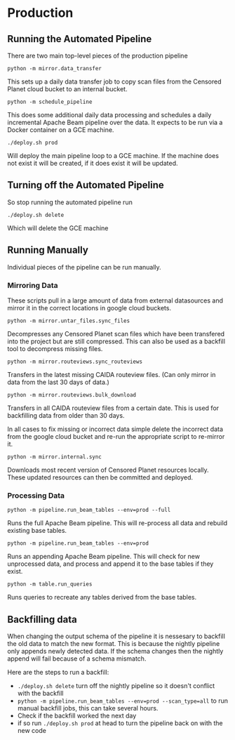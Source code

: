 # Production

## Running the Automated Pipeline

There are two main top-level pieces of the production pipeline

 `python -m mirror.data_transfer`

This sets up a daily data transfer job to copy scan files from the Censored
Planet cloud bucket to an internal bucket.

 `python -m schedule_pipeline`

This does some additional daily data processing and schedules a daily
incremental Apache Beam pipeline over the data. It expects to be run via a
Docker container on a GCE machine.

 `./deploy.sh prod`

Will deploy the main pipeline loop to a GCE machine. If the machine does not
exist it will be created, if it does exist it will be updated.

## Turning off the Automated Pipeline

So stop running the automated pipeline run

 `./deploy.sh delete`

Which will delete the GCE machine

## Running Manually

Individual pieces of the pipeline can be run manually.

### Mirroring Data

These scripts pull in a large amount of data from external datasources and
mirror it in the correct locations in google cloud buckets.

 `python -m mirror.untar_files.sync_files`

Decompresses any Censored Planet scan files which have been transfered into the
project but are still compressed. This can also be used as a backfill tool to
decompress missing files.

 `python -m mirror.routeviews.sync_routeviews`

Transfers in the latest missing CAIDA routeview files. (Can only mirror in data
from the last 30 days of data.)

 `python -m mirror.routeviews.bulk_download`

Transfers in all CAIDA routeview files from a certain date. This is used for
backfilling data from older than 30 days.

In all cases to fix missing or incorrect data simple delete the incorrect data
from the google cloud bucket and re-run the appropriate script to re-mirror it.

 `python -m mirror.internal.sync`

Downloads most recent version of Censored Planet resources locally. These
updated resources can then be committed and deployed.

### Processing Data

 `python -m pipeline.run_beam_tables --env=prod --full`

Runs the full Apache Beam pipeline. This will re-process all data and rebuild
existing base tables.

 `python -m pipeline.run_beam_tables --env=prod`

Runs an appending Apache Beam pipeline. This will check for new unprocessed
data, and process and append it to the base tables if they exist.

 `python -m table.run_queries`

Runs queries to recreate any tables derived from the base tables.

## Backfilling data

When changing the output schema of the pipeline it is nessesary to backfill the
old data to match the new format. This is because the nightly pipeline only
appends newly detected data. If the schema changes then the nightly append will
fail because of a schema mismatch.

Here are the steps to run a backfill:

*    `./deploy.sh delete` turn off the nightly pipeline so it doesn't conflict
     with the backfill
*    `python -m pipeline.run_beam_tables --env=prod --scan_type=all` to run
     manual backfill jobs, this can take several hours.
*    Check if the backfill worked the next day
*    if so run `./deploy.sh prod` at head to turn the pipeline back on with
     the new code